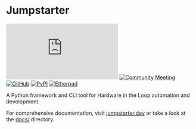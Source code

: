 # Jumpstarter

[![Matrix](https://img.shields.io/matrix/jumpstarter%3Amatrix.org?color=blue)](https://matrix.to/#/#jumpstarter:matrix.org)
[![Community Meeting](https://img.shields.io/badge/Weekly%20Meeting-Google%20Meet-blue?logo=google-meet)](https://meet.google.com/gzd-hhbd-hpu)
[![GitHub](https://img.shields.io/badge/GitHub-Repository-blue?logo=github)](https://github.com/jumpstarter-dev/jumpstarter) [![PyPI](https://img.shields.io/badge/PyPI-Packages-blue?logo=pypi)](https://pypi.org/project/jumpstarter/)
[![Etherpad](https://img.shields.io/badge/Etherpad-Notes-blue?logo=etherpad)](https://etherpad.jumpstarter.dev/pad-lister)

A Python framework and CLI tool for Hardware in the Loop automation and development.

For comprehensive documentation, visit [jumpstarter.dev](https://jumpstarter.dev) or take a look at the [docs/](docs/) directory.
